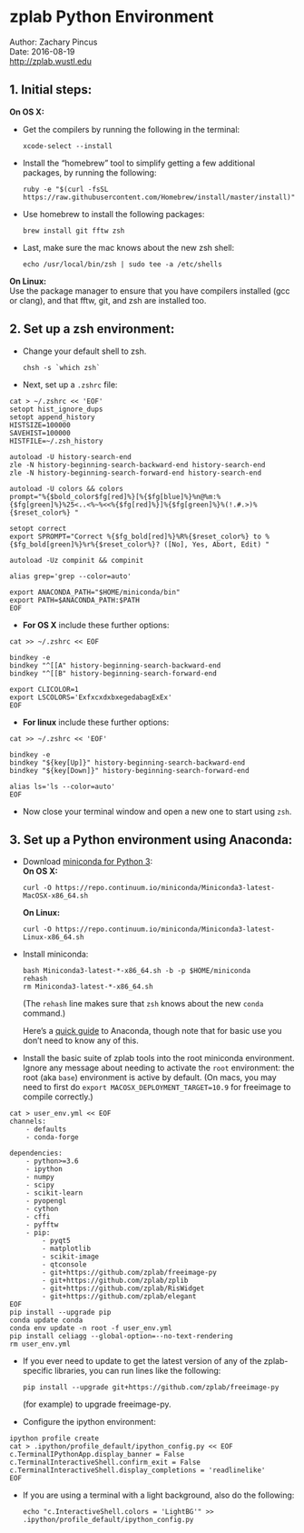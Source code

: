 # zplab Python Environment
Author: Zachary Pincus  
Date: 2016-08-19  
http://zplab.wustl.edu

## 1. Initial steps:
**On OS X:**

- Get the compilers by running the following in the terminal:

      xcode-select --install

- Install the “homebrew” tool to simplify getting a few additional packages, by running the following:

      ruby -e "$(curl -fsSL https://raw.githubusercontent.com/Homebrew/install/master/install)"

- Use homebrew to install the following packages:

      brew install git fftw zsh

- Last, make sure the mac knows about the new zsh shell:

      echo /usr/local/bin/zsh | sudo tee -a /etc/shells

**On Linux:**  
Use the package manager to ensure that you have compilers installed (gcc or clang), and that fftw, git, and zsh are installed too.

## 2. Set up a zsh environment:
- Change your default shell to zsh.

      chsh -s `which zsh`

- Next, set up a `.zshrc` file:

```
cat > ~/.zshrc << 'EOF'
setopt hist_ignore_dups
setopt append_history
HISTSIZE=100000
SAVEHIST=100000
HISTFILE=~/.zsh_history

autoload -U history-search-end
zle -N history-beginning-search-backward-end history-search-end
zle -N history-beginning-search-forward-end history-search-end

autoload -U colors && colors
prompt="%{$bold_color$fg[red]%}[%{$fg[blue]%}%n@%m:%{$fg[green]%}%25<..<%~%<<%{$fg[red]%}]%{$fg[green]%}%(!.#.>)%{$reset_color%} "

setopt correct
export SPROMPT="Correct %{$fg_bold[red]%}%R%{$reset_color%} to %{$fg_bold[green]%}%r%{$reset_color%}? ([No], Yes, Abort, Edit) "

autoload -Uz compinit && compinit

alias grep='grep --color=auto'

export ANACONDA_PATH="$HOME/miniconda/bin"
export PATH=$ANACONDA_PATH:$PATH
EOF
```

- **For OS X** include these further options:

```
cat >> ~/.zshrc << EOF

bindkey -e
bindkey "^[[A" history-beginning-search-backward-end
bindkey "^[[B" history-beginning-search-forward-end

export CLICOLOR=1
export LSCOLORS='ExfxcxdxbxegedabagExEx'
EOF
```

- **For linux** include these further options:

```
cat >> ~/.zshrc << 'EOF'

bindkey -e
bindkey "${key[Up]}" history-beginning-search-backward-end
bindkey "${key[Down]}" history-beginning-search-forward-end

alias ls='ls --color=auto'
EOF
```

- Now close your terminal window and open a new one to start using `zsh`. 

## 3. Set up a Python environment using Anaconda:
- Download [miniconda for Python 3](http://conda.pydata.org/miniconda.html):  
    **On OS X:**
    
      curl -O https://repo.continuum.io/miniconda/Miniconda3-latest-MacOSX-x86_64.sh

    **On Linux:**
    
      curl -O https://repo.continuum.io/miniconda/Miniconda3-latest-Linux-x86_64.sh

- Install miniconda:

      bash Miniconda3-latest-*-x86_64.sh -b -p $HOME/miniconda
      rehash
      rm Miniconda3-latest-*-x86_64.sh

    (The `rehash` line makes sure that `zsh` knows about the new `conda` command.)

    Here’s a [quick guide](http://conda.pydata.org/docs/test-drive.html) to Anaconda, though note that for basic use you don’t need to know any of this.

- Install the basic suite of zplab tools into the root miniconda environment. Ignore any message about needing to activate the `root` environment: the root (aka `base`) environment is active by default. (On macs, you may need to first do `export MACOSX_DEPLOYMENT_TARGET=10.9` for freeimage to compile correctly.)

```
cat > user_env.yml << EOF
channels:
    - defaults
    - conda-forge

dependencies:
    - python>=3.6
    - ipython
    - numpy
    - scipy
    - scikit-learn
    - pyopengl
    - cython
    - cffi
    - pyfftw
    - pip:
        - pyqt5
        - matplotlib
        - scikit-image
        - qtconsole
        - git+https://github.com/zplab/freeimage-py
        - git+https://github.com/zplab/zplib
        - git+https://github.com/zplab/RisWidget
        - git+https://github.com/zplab/elegant
EOF
pip install --upgrade pip
conda update conda
conda env update -n root -f user_env.yml
pip install celiagg --global-option=--no-text-rendering
rm user_env.yml
```

- If you ever need to update to get the latest version of any of the zplab-specific libraries, you can run lines like the following:

      pip install --upgrade git+https://github.com/zplab/freeimage-py
    (for example) to upgrade freeimage-py.

- Configure the ipython environment:

```
ipython profile create
cat > .ipython/profile_default/ipython_config.py << EOF
c.TerminalIPythonApp.display_banner = False
c.TerminalInteractiveShell.confirm_exit = False
c.TerminalInteractiveShell.display_completions = 'readlinelike'
EOF
```

- If you are using a terminal with a light background, also do the following:

      echo "c.InteractiveShell.colors = 'LightBG'" >> .ipython/profile_default/ipython_config.py